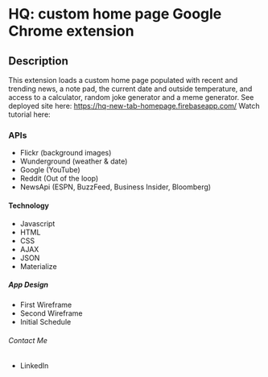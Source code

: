 # HQ:  custom home page Google Chrome extension

## Description
This extension loads a custom home page populated with recent and trending news, a note pad, the current date and outside temperature, and access to a calculator, random joke generator and a meme generator.
See deployed site here:  https://hq-new-tab-homepage.firebaseapp.com/
Watch tutorial here:

### APIs
* Flickr  (background images)
* Wunderground  (weather & date)
* Google  (YouTube)
* Reddit  (Out of the loop)
* NewsApi  (ESPN, BuzzFeed, Business Insider, Bloomberg)

#### Technology
* Javascript
* HTML
* CSS
* AJAX
* JSON
* Materialize

##### App Design
* First Wireframe
* Second Wireframe
* Initial Schedule

###### Contact Me
* LinkedIn
